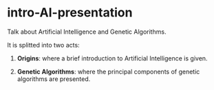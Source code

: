 intro-AI-presentation
=====================

Talk about Artificial Intelligence and Genetic Algorithms.

It is splitted into two acts:

1. **Origins**: where a brief introduction to Artificial Intelligence is given.

2. **Genetic Algorithms**: where the principal components of genetic algorithms are presented.
